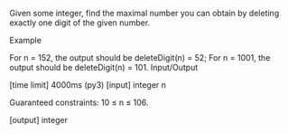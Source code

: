 Given some integer, find the maximal number you can obtain by deleting exactly one digit of the given number.

Example

For n = 152, the output should be
deleteDigit(n) = 52;
For n = 1001, the output should be
deleteDigit(n) = 101.
Input/Output

[time limit] 4000ms (py3)
[input] integer n

Guaranteed constraints:
10 ≤ n ≤ 106.

[output] integer
